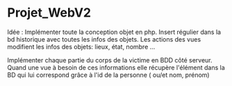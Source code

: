 # Projet_WebV2

Idée :
Implémenter toute la conception objet en php.
Insert régulier dans la bd historique avec toutes les infos des objets.
Les actions des vues modifient les infos des objets: lieux, état, nombre ...

Implémenter chaque partie du corps de la victime en BDD côté serveur.
Quand une vue à besoin de ces informations elle récupère l'élément dans
la BD qui lui correspond grâce à l'id de la personne ( ou/et nom, prénom)
